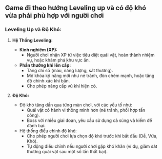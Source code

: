 ## **Game đi theo hướng Leveling up và có độ khó vừa phải phù hợp với người chơi**
### **Leveling Up và Độ Khó:**

1. **Hệ Thống Leveling:**
    
    - **Kinh nghiệm (XP):**
        - Người chơi nhận XP từ việc tiêu diệt quái vật, hoàn thành nhiệm vụ, hoặc khám phá khu vực ẩn.
    - **Phần thưởng khi lên cấp:**
        - Tăng chỉ số (máu, năng lượng, sát thương).
        - Mở khóa kỹ năng mới như né tránh, đòn chém mạnh, hoặc tăng độ chính xác khi bắn.
        - Cho phép nâng cấp vũ khí hiện có.
2. **Độ Khó:**
    
    - Độ khó tăng dần qua từng màn chơi, với các yếu tố như:
        - Quái vật có hành vi thông minh hơn (né tránh, phối hợp tấn công).
        - Boss với nhiều giai đoạn, yêu cầu sử dụng cả súng và kiếm để đánh bại.
    - Hệ thống điều chỉnh độ khó:
        - Cho phép người chơi lựa chọn độ khó trước khi bắt đầu (Dễ, Vừa, Khó).
        - Tự động điều chỉnh nếu người chơi gặp khó khăn (ví dụ, giảm sát thương quái vật sau một số lần thất bại).